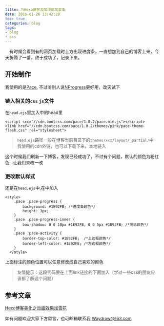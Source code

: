 ```yaml
---
title: 为Hexo博客添加顶部加载条
date: 2016-01-26 13:42:20
toc: true
categories: blog
tags:
- blog
- css
---
```


&emsp;有时候会看到有的网页加载时上方出现进度条，一直想加到自己的博客上来，今天折腾了一番，终于成功了，记录下来。
## 开始制作
我使用的是[Pace](http://github.hubspot.com/pace/), 不过听别人说[NProgress](http://ricostacruz.com/nprogress/)更好用，改天试下
<!-- more -->
### 链入相关的`css` `js`文件
在`head.ejs`里加入中的head里
```
<script src="//cdn.bootcss.com/pace/1.0.2/pace.min.js"></script>
<link href="//cdn.bootcss.com/pace/1.0.2/themes/pink/pace-theme-flash.css" rel="stylesheet">
```
>`head.ejs`路径一般在博客当前目录下的`themes/xxx/layout/_partial/`中
我使用的cdn外链，也可以下载下来，本地链入

这个时候我们刷新一下博客，发现已经成功了，不过有个问题，默认的颜色为粉红色...让我们来改一改

### 更改默认样式
还是在`head.ejs`中,在<head></head>中加入
```
<style>
    .pace .pace-progress {
    	background: #1E92FB; /*进度条颜色*/
    	height: 3px;
    }
    .pace .pace-progress-inner {
     	box-shadow: 0 0 10px #1E92FB, 0 0 5px #1E92FB; /*阴影颜色*/
    }
    .pace .pace-activity {
    	border-top-color: #1E92FB;	/*上边框颜色*/
    	border-left-color: #1E92FB;	/*左边框颜色*/
    }
  </style>
```
上面标注的颜色位置可以任意修改成自己喜欢的颜色
>友情提示：这段代码要在上面link链接的下面加入（学过一些css的朋友应该都了解这个问题）

## 参考文章
[Hexo博客美化之动画效果加雪花](http://www.netcan666.com/2016/01/05/Hexo%E5%8D%9A%E5%AE%A2%E7%BE%8E%E5%8C%96%E4%B9%8B%E5%8A%A8%E7%94%BB%E6%95%88%E6%9E%9C%E5%8A%A0%E9%9B%AA%E8%8A%B1/)

如有问题欢迎大家下方留言，也可邮箱联系我 <Waydrow@163.com>